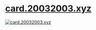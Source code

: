 # [card.20032003.xyz](http://card.20032003.xyz)

[![card.20032003.xyz](https://cdn.jsdelivr.net/gh/thanksduck/mr@main/card-webp.png)](http://card.20032003.xyz)
